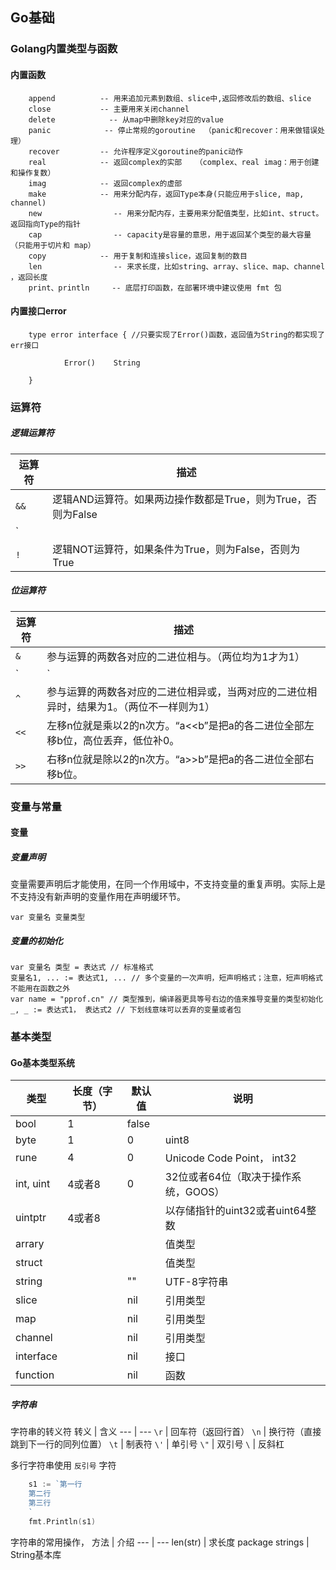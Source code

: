
## Go基础
### Golang内置类型与函数
#### 内置函数
```plain
    append          -- 用来追加元素到数组、slice中,返回修改后的数组、slice
    close           -- 主要用来关闭channel
    delete            -- 从map中删除key对应的value
    panic            -- 停止常规的goroutine  （panic和recover：用来做错误处理）
    recover         -- 允许程序定义goroutine的panic动作
    real            -- 返回complex的实部   （complex、real imag：用于创建和操作复数）
    imag            -- 返回complex的虚部
    make            -- 用来分配内存，返回Type本身(只能应用于slice, map, channel)
    new                -- 用来分配内存，主要用来分配值类型，比如int、struct。返回指向Type的指针
    cap                -- capacity是容量的意思，用于返回某个类型的最大容量（只能用于切片和 map）
    copy            -- 用于复制和连接slice，返回复制的数目
    len                -- 来求长度，比如string、array、slice、map、channel ，返回长度
    print、println     -- 底层打印函数，在部署环境中建议使用 fmt 包
```
#### 内置接口error
```golang
    type error interface { //只要实现了Error()函数，返回值为String的都实现了err接口

            Error()    String

    }
```

### 运算符
##### 逻辑运算符
运算符 | 描述
--- | ---
`&&` | 逻辑AND运算符。如果两边操作数都是True，则为True，否则为False
`||` | 逻辑OR运算符。如果两边操作数有一个为True，则为True，否则为False
`!`  | 逻辑NOT运算符，如果条件为True，则为False，否则为True

##### 位运算符
运算符 | 描述
--- | ---
`&` | 参与运算的两数各对应的二进位相与。（两位均为1才为1）
`|` | 参与运算的两数各对应的二进位相或。（两位有一个为1就为1）
`^` | 参与运算的两数各对应的二进位相异或，当两对应的二进位相异时，结果为1。（两位不一样则为1）
`<<` | 左移n位就是乘以2的n次方。“a<<b”是把a的各二进位全部左移b位，高位丢弃，低位补0。
`>>` | 右移n位就是除以2的n次方。“a>>b”是把a的各二进位全部右移b位。

### 变量与常量
#### 变量
##### 变量声明
变量需要声明后才能使用，在同一个作用域中，不支持变量的重复声明。实际上是不支持没有新声明的变量作用在声明缓环节。
```
var 变量名 变量类型
```

##### 变量的初始化
```
var 变量名 类型 = 表达式 // 标准格式
变量名1, ... := 表达式1, ... // 多个变量的一次声明，短声明格式；注意，短声明格式不能用在函数之外
var name = "pprof.cn" // 类型推到，编译器更具等号右边的值来推导变量的类型初始化
_, _ := 表达式1， 表达式2 // 下划线意味可以丢弃的变量或者包
```

### 基本类型
#### Go基本类型系统
类型 | 长度（字节） | 默认值 | 说明
--- | --- | --- | ---
bool | 1 | false | 
byte | 1 | 0 | uint8
rune | 4 | 0 | Unicode Code Point， int32
int, uint | 4或者8 | 0 | 32位或者64位（取决于操作系统，GOOS）
uintptr | 4或者8 |   | 以存储指针的uint32或者uint64整数
arrary |   |   | 值类型
struct |   |   | 值类型
string |   | "" | UTF-8字符串
slice |   | nil | 引用类型
map |   | nil  | 引用类型
channel |   | nil | 引用类型
interface |   | nil | 接口
function |   | nil | 函数

##### 字符串
字符串的转义符
转义 | 含义
--- | ---
`\r` | 回车符（返回行首）
`\n` | 换行符（直接跳到下一行的同列位置）
`\t` | 制表符
`\'` | 单引号
`\"` | 双引号
`\`  | 反斜杠

多行字符串使用 `反引号` 字符
```Go
    s1 := `第一行
    第二行
    第三行
    `
    fmt.Println(s1)
```

字符串的常用操作，
方法 | 介绍
--- | ---
len(str) | 求长度
package strings | String基本库